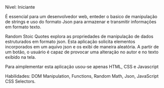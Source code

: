 Nível: Iniciante

É essencial para um desenvolvedor web, enteder o basico de manipulação de strings e uso do formato Json para armazenar e transmitir informações em formato texto.

Random Stoic Quotes explora as propriedades de manipulação de dados estruturados em formato json. Esta aplicação solicita elementos incorporados em um aquivo json e os exibi de maneira aleatória. A partir de um botão, o usuário é capaz de provocar uma alteração no autor e no texto exibido na tela.

Para aimplementar esta aplicação usou-se apenas HTML, CSS e Javascript

Habilidades: DOM Manipulation, Functions, Random Math, Json, JavaScript CSS Selectors.
